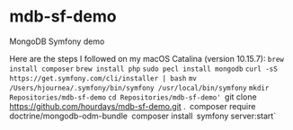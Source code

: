 # mdb-sf-demo
MongoDB Symfony demo

Here are the steps I followed on my macOS Catalina (version 10.15.7):
`brew install composer`
`brew install php`
`sudo pecl install mongodb`
`curl -sS https://get.symfony.com/cli/installer | bash`
`mv /Users/hjournea/.symfony/bin/symfony /usr/local/bin/symfony`
`mkdir Repositories/mdb-sf-demo`
`cd Repositories/mdb-sf-demo'
`git clone https://github.com/hourdays/mdb-sf-demo.git .`
`composer require doctrine/mongodb-odm-bundle`
`composer install`
`symfony server:start`
